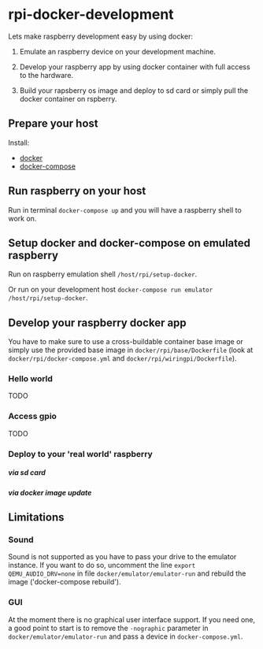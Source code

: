# rpi-docker-development

Lets make raspberry development easy by using docker:

1. Emulate an raspberry device on your development machine.

2. Develop your raspberry app by using docker container with full access to the hardware.

3. Build your rapsberry os image and deploy to sd card or simply pull the docker container on rspberry.

## Prepare your host

Install:
  * [docker](https://docs.docker.com/engine/installation/)
  * [docker-compose](https://docs.docker.com/compose/install/)


## Run raspberry on your host

Run in terminal `docker-compose up` and you will have a raspberry shell to work on.


## Setup docker and docker-compose on emulated raspberry

Run on raspberry emulation shell `/host/rpi/setup-docker`.

Or run on your development host `docker-compose run emulator /host/rpi/setup-docker`.

## Develop your raspberry docker app

You have to make sure to use a cross-buildable container base image or simply use the provided base image in `docker/rpi/base/Dockerfile` (look at `docker/rpi/docker-compose.yml` and `docker/rpi/wiringpi/Dockerfile`).

### Hello world
TODO

### Access gpio
TODO

### Deploy to your 'real world' raspberry
##### via sd card

##### via docker image update

## Limitations
### Sound

Sound is not supported as you have to pass your drive to the emulator instance. If you want to do so, uncomment the line `export QEMU_AUDIO_DRV=none` in file `docker/emulator/emulator-run` and rebuild the image ('docker-compose rebuild').

### GUI

At the moment there is no graphical user interface support. If you need one, a good point to start is to remove the `-nographic` parameter in `docker/emulator/emulator-run` and pass a device in `docker-compose.yml`.
